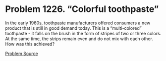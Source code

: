 # Problem 1226. “Colorful toothpaste”

In the early 1960s, toothpaste manufacturers offered consumers a new product that is still in good demand today. This is a “multi-colored” toothpaste - it falls on the brush in the form of stripes of two or three colors. At the same time, the strips remain even and do not mix with each other. How was this achieved?

[Problem Source](https://www.trizland.ru/tasks/5677/)